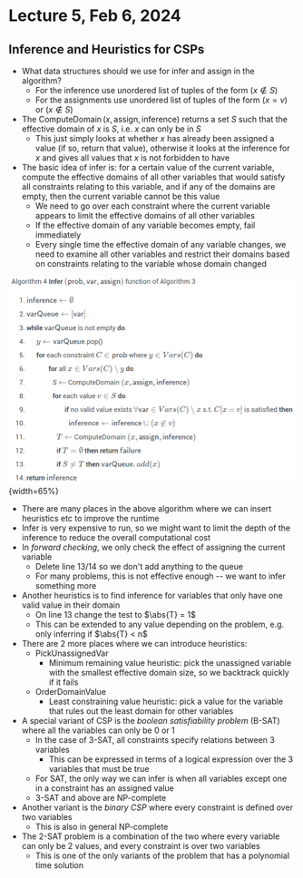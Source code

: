# Lecture 5, Feb 6, 2024

## Inference and Heuristics for CSPs

* What data structures should we use for infer and assign in the algorithm?
	* For the inference use unordered list of tuples of the form $(x \notin S)$
	* For the assignments use unordered list of tuples of the form $(x = v)$ or $(x \notin S)$
* The $\operatorname{ComputeDomain}(x, \text{assign}, \text{inference})$ returns a set $S$ such that the effective domain of $x$ is $S$, i.e. $x$ can only be in $S$
	* This just simply looks at whether $x$ has already been assigned a value (if so, return that value), otherwise it looks at the inference for $x$ and gives all values that $x$ is not forbidden to have
* The basic idea of infer is: for a certain value of the current variable, compute the effective domains of all other variables that would satisfy all constraints relating to this variable, and if any of the domains are empty, then the current variable cannot be this value
	* We need to go over each constraint where the current variable appears to limit the effective domains of all other variables
	* If the effective domain of any variable becomes empty, fail immediately
	* Every single time the effective domain of any variable changes, we need to examine all other variables and restrict their domains based on constraints relating to the variable whose domain changed

![The infer algorithm.](./imgs/lec5_1.png){width=65%}

* There are many places in the above algorithm where we can insert heuristics etc to improve the runtime
* Infer is very expensive to run, so we might want to limit the depth of the inference to reduce the overall computational cost
* In *forward checking*, we only check the effect of assigning the current variable
	* Delete line 13/14 so we don't add anything to the queue
	* For many problems, this is not effective enough -- we want to infer something more
* Another heuristics is to find inference for variables that only have one valid value in their domain
	* On line 13 change the test to $\abs{T} = 1$
	* This can be extended to any value depending on the problem, e.g. only inferring if $\abs{T} < n$
* There are 2 more places where we can introduce heuristics:
	* $\operatorname{PickUnassignedVar}$
		* Minimum remaining value heuristic: pick the unassigned variable with the smallest effective domain size, so we backtrack quickly if it fails
	* $\operatorname{OrderDomainValue}$
		* Least constraining value heuristic: pick a value for the variable that rules out the least domain for other variables
* A special variant of CSP is the *boolean satisfiability problem* (B-SAT) where all the variables can only be 0 or 1
	* In the case of 3-SAT, all constraints specify relations between 3 variables
		* This can be expressed in terms of a logical expression over the 3 variables that must be true
	* For SAT, the only way we can infer is when all variables except one in a constraint has an assigned value
	* 3-SAT and above are NP-complete
* Another variant is the *binary CSP* where every constraint is defined over two variables
	* This is also in general NP-complete
* The 2-SAT problem is a combination of the two where every variable can only be 2 values, and every constraint is over two variables
	* This is one of the only variants of the problem that has a polynomial time solution

